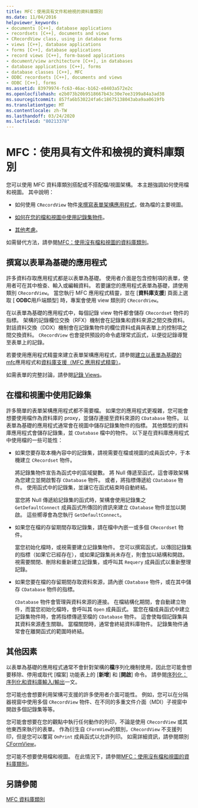 ```yaml
---
title: MFC：使用具有文件和檢視的資料庫類別
ms.date: 11/04/2016
helpviewer_keywords:
- documents [C++], database applications
- recordsets [C++], documents and views
- CRecordView class, using in database forms
- views [C++], database applications
- forms [C++], database applications
- record views [C++], form-based applications
- document/view architecture [C++], in databases
- database applications [C++], forms
- database classes [C++], MFC
- ODBC recordsets [C++], documents and views
- ODBC [C++], forms
ms.assetid: 83979974-fc63-46ac-b162-e8403a572e2c
ms.openlocfilehash: e2b073b20b9518667b43c30e7ee3199a84a3ad38
ms.sourcegitcommit: 857fa6b530224fa6c18675138043aba9aa0619fb
ms.translationtype: MT
ms.contentlocale: zh-TW
ms.lasthandoff: 03/24/2020
ms.locfileid: "80213378"
---
```

# <a name="mfc-using-database-classes-with-documents-and-views"></a>MFC：使用具有文件和檢視的資料庫類別

您可以使用 MFC 資料庫類別搭配或不搭配檔/視圖架構。 本主題強調如何使用檔和視圖。 其中說明：

- 如何使用 `CRecordView` 物件[來撰寫表單架構應用程式](#_core_writing_a_form.2d.based_application)，做為檔的主要視圖。

- [如何在您的檔和視圖中使用記錄集物件](#_core_using_recordsets_in_documents_and_views)。

- [其他考慮](#_core_other_factors)。

如需替代方法，請參閱[MFC：使用沒有檔和視圖的資料庫類別](../data/mfc-using-database-classes-without-documents-and-views.md)。

##  <a name="writing-a-form-based-application"></a><a name="_core_writing_a_form.2d.based_application"></a>撰寫以表單為基礎的應用程式

許多資料存取應用程式都是以表單為基礎。 使用者介面是包含控制項的表單，使用者可在其中檢查、輸入或編輯資料。 若要讓您的應用程式表單為基礎，請使用類別 `CRecordView`。 當您執行 MFC 應用程式精靈，並在 [**資料庫支援**] 頁面上選取 [ **ODBC**用戶端類型] 時，專案會使用 view 類別的 `CRecordView`。

在以表單為基礎的應用程式中，每個記錄 view 物件都會儲存 `CRecordset` 物件的指標。 架構的記錄欄位交換（RFX）機制會在記錄集和資料來源之間交換資料。 對話資料交換（DDX）機制會在記錄集物件的欄位資料成員與表單上的控制項之間交換資料。 `CRecordView` 也會提供預設的命令處理常式函式，以便從記錄導覽至表單上的記錄。

若要使用應用程式精靈來建立表單架構應用程式，請參閱[建立以表單為基礎的 mfc](../mfc/reference/creating-a-forms-based-mfc-application.md)應用程式和[資料庫支援（MFC 應用程式精靈）](../mfc/reference/database-support-mfc-application-wizard.md)。

如需表單的完整討論，請參閱[記錄 Views](../data/record-views-mfc-data-access.md)。

##  <a name="using-recordsets-in-documents-and-views"></a><a name="_core_using_recordsets_in_documents_and_views"></a>在檔和視圖中使用記錄集

許多簡單的表單架構應用程式都不需要檔。 如果您的應用程式更複雜，您可能會想要使用檔作為資料庫的 proxy，並儲存連接至資料來源的 `CDatabase` 物件。 以表單為基礎的應用程式通常會在視圖中儲存記錄集物件的指標。 其他類型的資料庫應用程式會儲存記錄集，並 `CDatabase` 檔中的物件。 以下是在資料庫應用程式中使用檔的一些可能性：

- 如果您要存取本機內容中的記錄集，請視需要在檔或視圖的成員函式中，于本機建立 `CRecordset` 物件。

   將記錄集物件宣告為函式中的區域變數。 將 Null 傳遞至函式，這會導致架構為您建立並開啟暫存 `CDatabase` 物件。 或者，將指標傳遞給 `CDatabase` 物件。 使用函式中的記錄集，並讓它在函式結束時自動終結。

   當您將 Null 傳遞給記錄集的函式時，架構會使用記錄集之 `GetDefaultConnect` 成員函式所傳回的資訊來建立 `CDatabase` 物件並加以開啟。 這些嚮導會為您執行 `GetDefaultConnect`。

- 如果您在檔的存留期間存取記錄集，請在檔中內嵌一或多個 `CRecordset` 物件。

   當您初始化檔時，或視需要建立記錄集物件。 您可以撰寫函式，以傳回記錄集的指標（如果它已經存在），或如果記錄集尚未存在，則會加以結構和開啟。 視需要關閉、刪除和重新建立記錄集，或呼叫其 `Requery` 成員函式以重新整理記錄。

- 如果您要在檔的存留期間存取資料來源，請內嵌 `CDatabase` 物件，或在其中儲存 `CDatabase` 物件的指標。

   `CDatabase` 物件會管理與資料來源的連接。 在檔結構化期間，會自動建立物件，而當您初始化檔時，會呼叫其 `Open` 成員函式。 當您在檔成員函式中建立記錄集物件時，會將指標傳遞至檔的 `CDatabase` 物件。 這會使每個記錄集與其資料來源產生關聯。 當檔關閉時，通常會終結資料庫物件。 記錄集物件通常會在離開函式的範圍時終結。

##  <a name="other-factors"></a><a name="_core_other_factors"></a>其他因素

以表單為基礎的應用程式通常不會針對架構的**檔**序列化機制使用，因此您可能會想要移除、停用或取代 [檔案] 功能表上的 [**新增**] 和 [**開啟**] 命令。 請參閱[序列化：序列化和資料庫輸入/輸出](../mfc/serialization-serialization-vs-database-input-output.md)一文。

您可能也會想要利用架構可支援的許多使用者介面可能性。 例如，您可以在分隔器視窗中使用多個 `CRecordView` 物件、在不同的多重文件介面（MDI）子視窗中開啟多個記錄集等等。

您可能會想要在您的觀點中執行任何動作的列印，不論是使用 `CRecordView` 或其他東西來執行的表單。 作為衍生自 `CFormView`的類別，`CRecordView` 不支援列印，但是您可以覆寫 `OnPrint` 成員函式以允許列印。 如需詳細資訊，請參閱類別[CFormView](../mfc/reference/cformview-class.md)。

您可能不想要使用檔和視圖。 在此情況下，請參閱[MFC：使用沒有檔和視圖的資料庫類別](../data/mfc-using-database-classes-without-documents-and-views.md)。

## <a name="see-also"></a>另請參閱

[MFC 資料庫類別](../data/mfc-database-classes-odbc-and-dao.md)
